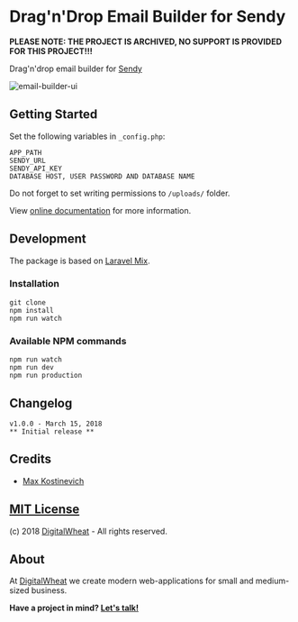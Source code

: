 # Drag'n'Drop Email Builder for Sendy

**PLEASE NOTE: THE PROJECT IS ARCHIVED, NO SUPPORT IS PROVIDED FOR THIS PROJECT!!!** 

Drag'n'drop email builder for [Sendy](https://sendy.co)

![email-builder-ui](https://user-images.githubusercontent.com/10295466/37458623-a03b9c4c-2856-11e8-9061-c8e126937729.png)

## Getting Started
Set the following variables in ```_config.php```: 
```
APP_PATH
SENDY_URL
SENDY_API_KEY
DATABASE HOST, USER PASSWORD AND DATABASE NAME 
```
Do not forget to set writing permissions to ```/uploads/``` folder.

View [online documentation](https://getemailbuilder.com/sendy/documentation) for more information.

## Development
The package is based on [Laravel Mix](https://github.com/JeffreyWay/laravel-mix).
### Installation
```
git clone
npm install
npm run watch
```
### Available NPM commands
```
npm run watch
npm run dev
npm run production
```

## Changelog
```
v1.0.0 - March 15, 2018
** Initial release **
```

## Credits
- [Max Kostinevich](https://maxkostinevich.com)

## [MIT License](https://opensource.org/licenses/MIT)
(c) 2018  [DigitalWheat](https://digitalwheat.com) - All rights reserved.

## About
At [DigitalWheat](https://digitalwheat.com) we create modern web-applications for small and medium-sized business. 

**Have a project in mind? [Let's talk!](https://digitalwheat.com/get-quote)**
